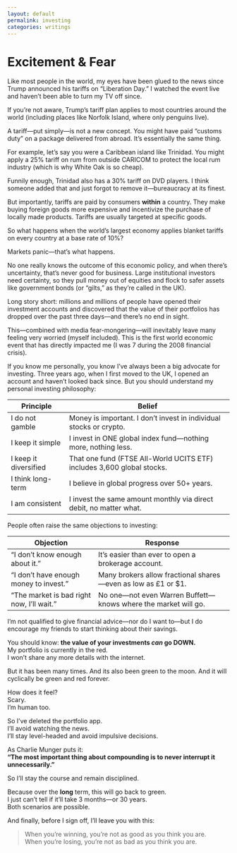 ```yaml
---
layout: default
permalink: investing
categories: writings
---
```


# Excitement & Fear

Like most people in the world, my eyes have been glued to the news since Trump announced his tariffs on “Liberation Day.” I watched the event live and haven’t been able to turn my TV off since.

If you’re not aware, Trump’s tariff plan applies to most countries around the world (including places like Norfolk Island, where only penguins live).

A tariff—put simply—is not a new concept. You might have paid “customs duty” on a package delivered from abroad. It’s essentially the same thing.

For example, let’s say you were a Caribbean island like Trinidad. You might apply a 25% tariff on rum from outside CARICOM to protect the local rum industry (which is why White Oak is so cheap).

Funnily enough, Trinidad also has a 30% tariff on DVD players. I think someone added that and just forgot to remove it—bureaucracy at its finest.

But importantly, tariffs are paid by consumers **within** a country. They make buying foreign goods more expensive and incentivize the purchase of locally made products. Tariffs are usually targeted at specific goods.

So what happens when the world’s largest economy applies blanket tariffs on every country at a base rate of 10%?

Markets panic—that’s what happens.

No one really knows the outcome of this economic policy, and when there’s uncertainty, that’s never good for business. Large institutional investors need certainty, so they pull money out of equities and flock to safer assets like government bonds (or “gilts,” as they’re called in the UK).

Long story short: millions and millions of people have opened their investment accounts and discovered that the value of their portfolios has dropped over the past three days—and there’s no end in sight.

This—combined with media fear-mongering—will inevitably leave many feeling very worried (myself included). This is the first world economic event that has directly impacted me (I was 7 during the 2008 financial crisis).

If you know me personally, you know I’ve always been a big advocate for investing. Three years ago, when I first moved to the UK, I opened an account and haven’t looked back since. But you should understand my personal investing philosophy:

| Principle             | Belief                                                                 |
| --------------------- | ---------------------------------------------------------------------- |
| I do not gamble       | Money is important. I don’t invest in individual stocks or crypto.     |
| I keep it simple      | I invest in ONE global index fund—nothing more, nothing less.          |
| I keep it diversified | That one fund (FTSE All-World UCITS ETF) includes 3,600 global stocks. |
| I think long-term     | I believe in global progress over 50+ years.                           |
| I am consistent       | I invest the same amount monthly via direct debit, no matter what.     |

People often raise the same objections to investing:

| Objection                                 | Response                                                       |
| ----------------------------------------- | -------------------------------------------------------------- |
| “I don’t know enough about it.”           | It’s easier than ever to open a brokerage account.             |
| “I don’t have enough money to invest.”    | Many brokers allow fractional shares—even as low as £1 or $1.  |
| “The market is bad right now, I’ll wait.” | No one—not even Warren Buffett—knows where the market will go. |

I’m not qualified to give financial advice—nor do I want to—but I do encourage my friends to start thinking about their savings.

You should know: **the value of your investments _can_ go DOWN.**  
My portfolio is currently in the red.  
I won’t share any more details with the internet.

But it has been many times.
And its also been green to the moon.
And it will cyclically be green and red forever.

How does it feel?  
Scary.  
I’m human too.

So I’ve deleted the portfolio app.  
I’ll avoid watching the news.  
I’ll stay level-headed and avoid impulsive decisions.

As Charlie Munger puts it:  
**“The most important thing about compounding is to never interrupt it unnecessarily.”**

So I’ll stay the course and remain disciplined.

Because over the **long** term, this will go back to green.  
I just can’t tell if it’ll take 3 months—or 30 years.  
Both scenarios are possible.

And finally, before I sign off, I’ll leave you with this:

> When you’re winning, you’re not as good as you think you are.  
> When you’re losing, you’re not as bad as you think you are.
